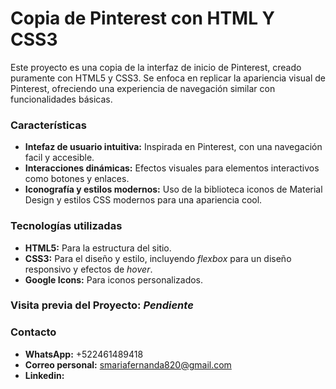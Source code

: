 # Copia de Pinterest con HTML Y CSS3
Este proyecto es una copia de la interfaz de inicio de Pinterest, creado puramente con HTML5 y CSS3. Se enfoca en replicar la apariencia visual de Pinterest, ofreciendo una experiencia de navegación similar con funcionalidades básicas.

### Características 
+ **Intefaz de usuario intuitiva:** Inspirada en Pinterest, con una navegación facil y accesible.
+ **Interacciones dinámicas:** Efectos visuales para elementos interactivos como botones y enlaces.
+ **Iconografía y estilos modernos:** Uso de la biblioteca iconos de Material Design y estilos CSS modernos para una apariencia cool.

### Tecnologías utilizadas
+ **HTML5:** Para la estructura del sitio.
+ **CSS3:** Para el diseño y estilo, incluyendo _flexbox_ para un diseño responsivo y efectos de _hover_.
+ **Google Icons:** Para iconos personalizados.

### Visita previa del Proyecto: **_Pendiente_**

### Contacto

+ **WhatsApp:** +522461489418
+ **Correo personal:** smariafernanda820@gmail.com
+ **Linkedin:**
